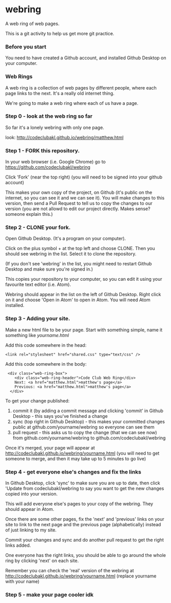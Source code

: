# webring

A web ring of web pages.

This is a git activity to help us get more git practice.

### Before you start

You need to have created a Github account, and installed Github Desktop on your computer.

### Web Rings

A web ring is a collection of web pages by different people, where each page links to the next. It's a really old internet thing.

We're going to make a web ring where each of us have a page.

### Step 0 - look at the web ring so far

So far it's a lonely webring with only one page.

look:
http://codeclubakl.github.io/webring/matthew.html

### Step 1 - FORK this repository.

In your web browser (i.e. Google Chrome) go to https://github.com/codeclubakl/webring

Click 'Fork' (near the top right) (you will need to be signed into your github account)

This makes your own copy of the project, on Github (it's public on the internet, so you can see it and we can see it). You will make changes to this version, then send a Pull Request to tell us to copy the changes to our version (you are not allowd to edit our project directly. Makes sense? someone explain this.)

### Step 2 - CLONE your fork.

Open Github Desktop. (It's a program on your computer).

Click on the plus symbol + at the top left and choose CLONE. Then you should see webring in the list. Select it to clone the repository.

(If you don't see 'webring' in the list, you might need to restart Github Desktop and make sure you're signed in.)

This copies your repository to your computer, so you can edit it using your favourite text editor (i.e. Atom).

Webring should appear in the list on the left of Github Desktop. Right click on it and choose 'Open in Atom' to open in Atom. You will need Atom installed.

### Step 3 - Adding your site.

Make a new html file to be your page. Start with something simple, name it something like _yourname.html_

Add this code somewhere in the head:

```
<link rel="stylesheet" href="shared.css" type="text/css" />
```

Add this code somewhere in the body:

```
 <div class="web-ring-box">
    <div class="web-ring-header">Code Club Web Ring</div>
    Next: <a href="matthew.html">matthew's page</a>
    Previous: <a href="matthew.html">matthew's page</a>
  </div>
```

To get your change published:
1. commit it (by adding a commit message and clicking 'commit' in Github Desktop - this says you've finished a change
2. sync (top right in Github Desktop) - this makes your committed changes public at github.com/yourname/webring so everyone can see them
3. pull request - this asks us to copy the change (that we can see now) from github.com/yourname/webring to github.com/codeclubakl/webring

Once it's merged, your page will appear at http://codeclubakl.github.io/webring/yourname.html (you will need to get someone to merge, and then it may take up to 5 minutes to go live)

### Step 4 - get everyone else's changes and fix the links

In Github Desktop, click 'sync' to make sure you are up to date, then click 'Update from codeclubakl/webring to say you want to get the new changes copied into your version.

This will add everyone else's pages to your copy of the webring. They should appear in Atom.

Once there are some other pages, fix the 'next' and 'previous' links on your site to link to the next page and the previous page (alphabetically) instead of just linking to my site.

Commit your changes and sync and do another pull request to get the right links added.

One everyone has the right links, you should be able to go around the whole ring by clicking 'next' on each site.

Remember you can check the 'real' version of the webring at http://codeclubakl.github.io/webring/yourname.html (replace yourname with your name)

### Step 5 - make your page cooler idk
